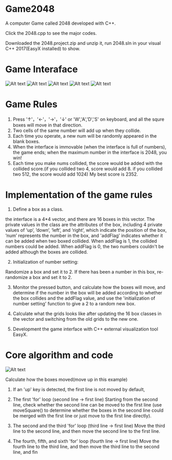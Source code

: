 # Game2048
A computer Game called 2048 developed with C++.

Click the 2048.cpp to see the major codes.

Downloaded the 2048.project.zip and unzip it, run 2048.sln in your visual C++ 2017(EasyX installed) to show.
# Game Interaface

![Alt text](images/1.png)
![Alt text](images/2.png)
![Alt text](images/3.png)
![Alt text](images/4.png)
![Alt text](images/over.png)

# Game Rules
1. Press '↑'，'←'，'→'，'↓' or 'W','A','D','S' on keyboard, and all the squre boxes will move in that direction.
2. Two cells of the same number will add up when they collide.
3. Each time you operate, a new num will be randomly appeared in the blank boxes.
4. When the interface is immovable (when the interface is full of numbers), the game ends; when the maximum number in the interface is 2048, you win!
5. Each time you make nums collided, the score would be added with the collided score.(if you collided two 4, score would add 8. if you collided two 512, the score would add 1024) My best score is 2352.

# Implementation of the game rules
1. Define a box as a class.

the interface is a 4*4 vector, and there are 16 boxes in this vector.
The private values in the class are the attributes of the box, including 4 private values of ‘up‘, ’down‘, ‘left’, and    ‘right’, which indicate the position of the box, ‘num’ represents the number in the box, and 'addFlag' indicates whether it can be added when two boxed collided. When addFlag is 1, the collided numbers could be added. When addFlag is 0, the two numbers couldn't be added although the boxes are collided.

2. Initialization of number setting:

Randomize a box and set it to 2. If there has been a number in this box, re-randomize a box and set it to 2.

3. Monitor the pressed button, and calculate how the boxes will move, and determine if the number in the box will be added according to whether the box collides and the addFlag value, and use the 'initialization of number setting' function to give a 2 to a random new box.

4. Calculate what the grids looks like after updating the 16 box classes in the vector and switching from the old grids to the new one.

5. Development the game interface with C++ external visualization tool EasyX.

# Core algorithm and code
![Alt text](images/code.png)

Calculate how the boxes moved(move up in this example)

1. If an 'up' key is detected, the first line is not moved by default,

2. The first 'for' loop (second line -> first line)
Starting from the second line, check whether the second line can be moved to the first line (use moveSquare() to determine whether the boxes in the second line could be merged with the first line or just move to the first line directly).

3. The second and the third 'for' loop (third line -> first line)
Move the third line to the second line, and then move the second line to the first line.

4. The fourth, fifth, and sixth 'for' loop (fourth line -> first line)
Move the fourth line to the third line, and then move the third line to the second line, and fin

